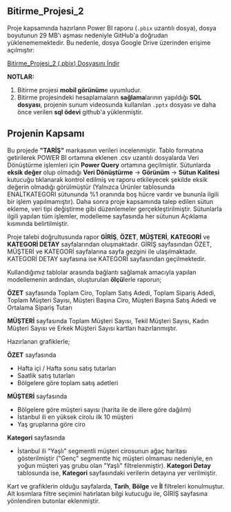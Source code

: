 ## Bitirme_Projesi_2

Proje kapsamında hazırlann Power BI raporu (`.pbix` uzantılı dosya), dosya boyutunun 29 MB'ı aşması nedeniyle GitHub'a doğrudan yüklenememektedir. Bu nedenle, dosya Google Drive üzerinden erişime açılmıştır:

[Bitirme_Projesi_2 (.pbix) Dosyasını İndir](https://drive.google.com/file/d/1o1CEsnNFPdFni_1UZYDHpfP1ADsHK_S0/view?usp=sharing)

**NOTLAR:** 
1. Bitirme projesi **mobil görünüm**e uyumludur. 
2. Bitirme projesindeki hesaplamaların **sağlama**larının yapıldığı **SQL dosyası**, projenin sunum videosunda kullanılan `.pptx` dosyası ve daha önce verilen **sql ödevi** github'a yüklenmiştir.


## Projenin Kapsamı

Bu projede **"TARİŞ"** markasının verileri incelenmiştir. Tablo formatına getirilerek POWER BI ortamına eklenen .csv uzantılı dosyalarda Veri Dönüştürme işlemleri için **Power Query** ortamına geçilmiştir. Sütunlarda **eksik değer** olup olmadığı **Veri Dönüştürme** → **Görünüm** → **Sütun Kalitesi** kutucuğu tıklanarak kontrol edilmiş ve raporu etkileyecek şekilde eksik değerin olmadığı görülmüştür (Yalnızca Ürünler tablosunda ENALTKATEGORI sütununda %1 oranında boş hücre vardır ve bununla ilgili bir işlem yapılmamıştır). Daha sonra proje kapsamında talep edilen sütun ekleme, veri tipi değiştirme gibi düzenlemeler gerçekleştirilmiştir. Sütunlarla ilgili yapılan tüm işlemler, modelleme sayfasında her sütunun Açıklama kısmında belirtilmiştir. 

Proje talebi doğrultusunda rapor **GİRİŞ**, **ÖZET**, **MÜŞTERİ**, **KATEGORİ** ve **KATEGORİ DETAY** sayfalarından oluşmaktadır. GİRİŞ sayfasından ÖZET, MÜŞTERİ ve KATEGORİ sayfalarına sayfa gezgini ile ulaşılmaktadır. KATEGORİ DETAY sayfasına ise KATEGORİ sayfasından geçilmektedir. 

Kullandığımız tablolar arasında bağlantı sağlamak amacıyla yapılan modellemenin ardından, oluşturulan **ölçü**lerle raporun; 

**ÖZET** sayfasında 
Toplam Ciro, Toplam Satış Adedi, Toplam Sipariş Adedi, Toplam Müşteri Sayısı, Müşteri Başına Ciro, Müşteri Başına Satış Adedi ve Ortalama Sipariş Tutarı

**MÜŞTERİ** sayfasında
Toplam Müşteri Sayısı, Tekil Müşteri Sayısı, Kadın Müşteri Sayısı ve Erkek Müşteri Sayısı kartları hazırlanmıştır. 

Hazırlanan grafiklerle;

**ÖZET** sayfasında 
- Hafta içi / Hafta sonu satış tutarları
- Saatlik satış tutarları
- Bölgelere göre toplam satış adetleri

**MÜŞTERİ** sayfasında
- Bölgelere göre müşteri sayısı (harita ile de illere göre dağılım)
- İstanbul ili en yüksek cirolu ilk 10 müşteri
- Yaş gruplarına göre ciro

**Kategori** sayfasında
- İstanbul ili "Yaşlı" segmentli müşteri cirosunun ağaç haritası gösterilmiştir ("Genç" segmentte hiç müşteri olmaması nedeniyle, en yoğun müşteri yaş grubu olan "Yaşlı" filtrelenmiştir). **Kategori Detay** tablosunda ise, **Kategori** sayfasındaki verilerin detayına yer verilmiştir.

Kart ve grafiklerin olduğu sayfalarda, **Tarih**, **Bölge** ve **İl** filtreleri konulmuştur. Alt kısımlara filtre seçimini hatırlatan bilgi kutucuğu ile, GİRİŞ sayfasına yönlendiren butonlar eklenmiştir.
